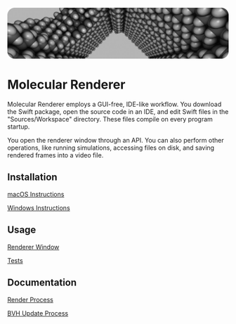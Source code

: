 ![Banner](./Documentation/Banner.png)

# Molecular Renderer

Molecular Renderer employs a GUI-free, IDE-like workflow. You download the Swift package, open the source code in an IDE, and edit Swift files in the "Sources/Workspace" directory. These files compile on every program startup.

You open the renderer window through an API. You can also perform other operations, like running simulations, accessing files on disk, and saving rendered frames into a video file.

## Installation

[macOS Instructions](./Documentation/macos-instructions.md)

[Windows Instructions](./Documentation/windows-instructions.md)

## Usage

[Renderer Window](./Documentation/renderer-window.md)

[Tests](./Documentation/Tests)

## Documentation

[Render Process](./Documentation/render-process.md)

[BVH Update Process](./Documentation/bvh-update-process.md)
